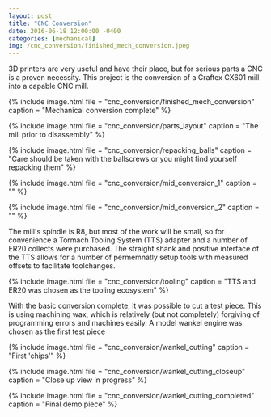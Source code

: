 ```yaml
---
layout: post
title: "CNC Conversion"
date: 2016-06-18 12:00:00 -0400
categories: [mechanical]
img: /cnc_conversion/finished_mech_conversion.jpeg
---
```


3D printers are very useful and have their place, but for serious parts a CNC is a proven necessity.
This project is the conversion of a Craftex CX601 mill into a capable CNC mill.

{% include image.html
file = "cnc_conversion/finished_mech_conversion"
caption = "Mechanical conversion complete"
%}

{% include image.html
file = "cnc_conversion/parts_layout"
caption = "The mill prior to disassembly"
%}

{% include image.html
file = "cnc_conversion/repacking_balls"
caption = "Care should be taken with the ballscrews or you might find yourself repacking them"
%}

{% include image.html
file = "cnc_conversion/mid_conversion_1"
caption = ""
%}

{% include image.html
file = "cnc_conversion/mid_conversion_2"
caption = ""
%}

The mill's spindle is R8, but most of the work will be small, so for convenience a Tormach Tooling System (TTS) adapter and a number of ER20 collects were purchased. The straight shank and positive interface of the TTS allows for a number of permemnatly setup tools with measured offsets to facilitate toolchanges.

{% include image.html
file = "cnc_conversion/tooling"
caption = "TTS and ER20 was chosen as the tooling ecosystem"
%}

With the basic conversion complete, it was possible to cut a test piece. This is using machining wax, which is relatively (but not completely) forgiving of programming errors and machines easily. A model wankel engine was chosen as the first test piece

{% include image.html
file = "cnc_conversion/wankel_cutting"
caption = "First 'chips'"
%}

{% include image.html
file = "cnc_conversion/wankel_cutting_closeup"
caption = "Close up view in progress"
%}

{% include image.html
file = "cnc_conversion/wankel_cutting_completed"
caption = "Final demo piece"
%}
